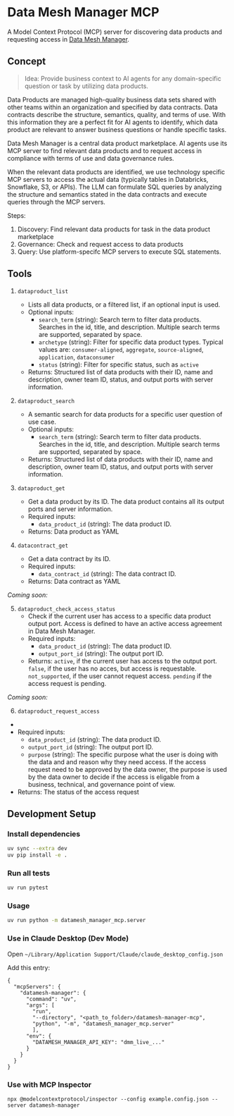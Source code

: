 # Data Mesh Manager MCP

A Model Context Protocol (MCP) server for discovering data products and requesting access in [Data Mesh Manager](https://datamesh-manager.com/).

## Concept

> Idea: Provide business context to AI agents for any domain-specific question or task by utilizing data products.

Data Products are managed high-quality business data sets shared with other teams within an organization and specified by data contracts. 
Data contracts describe the structure, semantics, quality, and terms of use. With this information they are a perfect fit for AI agents to identify, which data product are relevant to answer business questions or handle specific tasks. 

Data Mesh Manager is a central data product marketplace. AI agents use its MCP server to find relevant data products and to request access in compliance with terms of use and data governance rules.

When the relevant data products are identified, we use technology specific MCP servers to access the actual data (typically tables in Databricks, Snowflake, S3, or APIs). The LLM can formulate SQL queries by analyzing the structure and semantics stated in the data contracts and execute queries through the MCP servers.




Steps:
1. Discovery: Find relevant data products for task in the data product marketplace
2. Governance: Check and request access to data products
3. Query: Use platform-specifc MCP servers to execute SQL statements.


## Tools

1. `dataproduct_list`
    - Lists all data products, or a filtered list, if an optional input is used.
    - Optional inputs:
      - `search_term` (string): Search term to filter data products. Searches in the id, title, and description. Multiple search terms are supported, separated by space.
      - `archetype` (string): Filter for specific data product types. Typical values are: `consumer-aligned`, `aggregate`, `source-aligned`, `application`, `dataconsumer`
      - `status` (string): Filter for specific status, such as `active`
    - Returns: Structured list of data products with their ID, name and description, owner team ID, status, and output ports with server information.

2. `dataproduct_search`
    - A semantic search for data products for a specific user question of use case.
    - Optional inputs:
      - `search_term` (string): Search term to filter data products. Searches in the id, title, and description. Multiple search terms are supported, separated by space.
    - Returns: Structured list of data products with their ID, name and description, owner team ID, status, and output ports with server information.

3. `dataproduct_get`
    - Get a data product by its ID. The data product contains all its output ports and server information.
    - Required inputs:
      - `data_product_id` (string): The data product ID.
    - Returns: Data product as YAML

4. `datacontract_get`
    - Get a data contract by its ID.
    - Required inputs:
      - `data_contract_id` (string): The data contract ID.
    - Returns: Data contract as YAML

_Coming soon:_

5. `dataproduct_check_access_status`
    - Check if the current user has access to a specific data product output port. Access is defined to have an active access agreement in Data Mesh Manager.
    - Required inputs:
      - `data_product_id` (string): The data product ID.
      - `output_port_id` (string): The output port ID.
    - Returns: `active`, if the current user has access to the output port. `false`, if the user has no acces, but access is requestable. `not_supported`, if the user cannot request access. `pending` if the access request is pending.

_Coming soon:_

6. `dataproduct_request_access`
  - 
   - Required inputs:
     - `data_product_id` (string): The data product ID.
     - `output_port_id` (string): The output port ID.
     - `purpose` (string): The specific purpose what the user is doing with the data and and reason why they need access. If the access request need to be approved by the data owner, the purpose is used by the data owner to decide if the access is eligable from a business, technical, and governance point of view.
  - Returns: The status of the access request


## Development Setup

### Install dependencies

```bash
uv sync --extra dev
uv pip install -e .
```

### Run all tests
```bash
uv run pytest
```

### Usage

```bash
uv run python -m datamesh_manager_mcp.server
```

### Use in Claude Desktop (Dev Mode)

Open `~/Library/Application Support/Claude/claude_desktop_config.json`

Add this entry:

```
{
  "mcpServers": {
    "datamesh-manager": {
      "command": "uv",
      "args": [
        "run", 
        "--directory", "<path_to_folder>/datamesh-manager-mcp", 
        "python", "-m", "datamesh_manager_mcp.server"
        ],
      "env": {
        "DATAMESH_MANAGER_API_KEY": "dmm_live_..."
      }
    }
  }
}
```

### Use with MCP Inspector

```
npx @modelcontextprotocol/inspector --config example.config.json --server datamesh-manager
```

